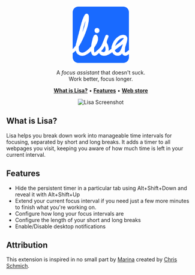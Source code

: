 <p align="center">
    <a href="#"><img src="./package/images/logo.svg" height="150px" /></a>
</p>
<p align="center">
    A <em>focus assistant</em> that doesn't suck.<br/>
    Work better, focus longer.
</p>
<p align="center">
    <a href="#what-is-lisa?"><strong> What is Lisa?</strong></a> •
    <a href="#features"><strong>Features</strong></a> •
    <a href="https://chrome.google.com/webstore/detail/lisa/eifhbkffnfdohkcijfiiggcblnfhcogc">
        <strong>Web store</strong>
    </a>
</p>

<p align="center">
    <img src="./package/images/screenshots/screenshots.gif" alt="Lisa Screenshot">
</p>

## What is Lisa?
Lisa helps you break down work into manageable time intervals for focusing,
separated by short and long breaks. It adds a timer to all webpages you visit,
keeping you aware of how much time is left in your current interval.

## Features
- Hide the persistent timer in a particular tab using Alt+Shift+Down and reveal it with
Alt+Shift+Up
- Extend your current focus interval if you need just a few more minutes to finish what
you're working on.
- Configure how long your focus intervals are
- Configure the length of your short and long breaks
- Enable/Disable desktop notifications

## Attribution
This extension is inspired in no small part by [Marina](https://github.com/schmich/marinara) created by [Chris Schmich](https://github.com/schmich).
